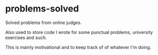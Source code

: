 # problems-solved
Solved problems from online judges. 

Also used to store code I wrote for some punctual problems, university exercises and such.

This is mainly motivational and to keep track of of whatever I'm doing.  
